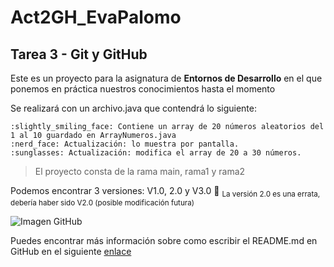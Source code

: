 # Act2GH_EvaPalomo
## Tarea 3 - Git y GitHub 

Este es un proyecto para la asignatura de **Entornos de Desarrollo** en el que ponemos en práctica nuestros conocimientos hasta el momento

Se realizará con un archivo.java que contendrá lo siguiente:
```
:slightly_smiling_face: Contiene un array de 20 números aleatorios del 1 al 10 guardado en ArrayNumeros.java
:nerd_face: Actualización: lo muestra por pantalla.
:sunglasses: Actualización: modifica el array de 20 a 30 números.
```
> El proyecto consta de la rama main, rama1 y rama2 

Podemos encontrar 3 versiones: V1.0, 2.0 y V3.0 :dizzy:
<sub>La versión 2.0 es una errata, debería haber sido V2.0 (posible modificación futura)</sub>



![Imagen GitHub](https://marketing4ecommerce.net/wp-content/uploads/2018/06/GitHub-logo-2-imagen.jpg)

Puedes encontrar más información sobre como escribir el README.md en GitHub en el siguiente [enlace](https://docs.github.com/es/get-started/writing-on-github/getting-started-with-writing-and-formatting-on-github/about-writing-and-formatting-on-github)

